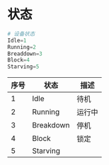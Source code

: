 # 状态

```python
# 设备状态
Idle=1
Running=2
Breaddown=3
Block=4
Starving=5
```


| 序号 | 状态      | 描述   |
| ---- | --------- | ------ |
| 1    | Idle      | 待机   |
| 2    | Running   | 运行中 |
| 3    | Breakdown | 停机   |
| 4    | Block     | 锁定   |
| 5    | Starving  |        |
